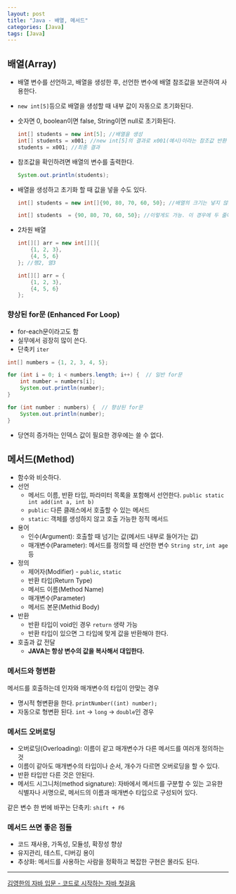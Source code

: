 ```yaml
---
layout: post
title: "Java - 배열, 메서드"
categories: [Java]
tags: [Java]
---
```


## 배열(Array)

- 배열 변수를 선언하고, 배열을 생성한 후, 선언한 변수에 배열 참조값을 보관하여 사용한다.
- `new int[5]`등으로 배열을 생성할 때 내부 값이 자동으로 초기화된다.
- 숫자면 0, boolean이면 false, String이면 null로 초기화된다.

  ```java
  int[] students = new int[5]; //배열을 생성
  int[] students = x001; //new int[5]의 결과로 x001(예시)이라는 참조값 반환
  students = x001; //최종 결과
  ```

- 참조값을 확인하려면 배열의 변수를 출력한다.

  ```java
  System.out.println(students);
  ```

- 배열을 생성하고 초기화 할 때 값을 넣을 수도 있다.

  ```java
  int[] students = new int[]{90, 80, 70, 60, 50}; //배열의 크기는 넣지 않는다.

  int[] students  = {90, 80, 70, 60, 50}; //이렇게도 가능. 이 경우에 두 줄에 걸쳐 쓸 수는 없다.
  ```

- 2차원 배열

  ```java
  int[][] arr = new int[][]{
      {1, 2, 3},
      {4, 5, 6}
  }; //행2, 열3

  int[][] arr = {
      {1, 2, 3},
      {4, 5, 6}
  };
  ```

### 향상된 for문 (Enhanced For Loop)

- for-each문이라고도 함
- 실무에서 굉장히 많이 쓴다.
- 단축키 `iter`

```java
int[] numbers = {1, 2, 3, 4, 5};

for (int i = 0; i < numbers.length; i++) {  // 일반 for문
    int number = numbers[i];
    System.out.println(number);
}

for (int number : numbers) {  // 향상된 for문
    System.out.println(number);
}
```

- 당연히 증가하는 인덱스 값이 필요한 경우에는 쓸 수 없다.

## 메서드(Method)

- 함수와 비슷하다.
- 선언
  - 메서드 이름, 반환 타입, 파라미터 목록을 포함해서 선언한다. `public static int add(int a, int b)`
  - `public`: 다른 클래스에서 호출할 수 있는 메서드
  - `static`: 객체를 생성하지 않고 호출 가능한 정적 메서드
- 용어
  - 인수(Argument): 호출할 때 넘기는 값(메서드 내부로 들어가는 값)
  - 매개변수(Parameter): 메서드를 정의할 때 선언한 변수 `String str`, `int age` 등
- 정의
  - 제어자(Modifier) - `public`, `static`
  - 반환 타입(Return Type)
  - 메서드 이름(Method Name)
  - 매개변수(Parameter)
  - 메서드 본문(Methid Body)
- 반환
  - 반환 타입이 void인 경우 `return` 생략 가능
  - 반환 타입이 있으면 그 타입에 맞게 값을 반환해야 한다.
- 호출과 값 전달
  - **JAVA는 항상 변수의 값을 복사해서 대입한다.**

### 메서드와 형변환

메서드를 호출하는데 인자와 매개변수의 타입이 안맞는 경우

- 명시적 형변환을 한다. `printNumber((int) number);`
- 자동으로 형변환 된다. `int` → `long` → `double`인 경우

### 메서드 오버로딩

- 오버로딩(Overloading): 이름이 같고 매개변수가 다른 메서드를 여러개 정의하는 것
- 이름이 같아도 매개변수의 타입이나 순서, 개수가 다르면 오버로딩을 할 수 있다.
- 반환 타입만 다른 것은 안된다.
- 메서드 시그니처(method signature): 자바에서 메서드를 구분할 수 있는 고유한 식별자나 서명으로, 메서드의 이름과 매개변수 타입으로 구성되어 있다.

같은 변수 한 번에 바꾸는 단축키: `shift + F6`

### 메서드 쓰면 좋은 점들

- 코드 재사용, 가독성, 모듈성, 확장성 향상
- 유지관리, 테스트, 디버깅 용이
- 추상화: 메서드를 사용하는 사람을 정확하고 복잡한 구현은 몰라도 된다.

---

[김영한의 자바 입문 - 코드로 시작하는 자바 첫걸음](https://www.inflearn.com/course/%EA%B9%80%EC%98%81%ED%95%9C%EC%9D%98-%EC%9E%90%EB%B0%94-%EC%9E%85%EB%AC%B8)
